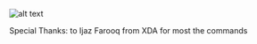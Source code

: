 ![alt text](https://mraif13.github.io/2019.jpg)

Special  Thanks: to Ijaz Farooq from XDA for most the commands

